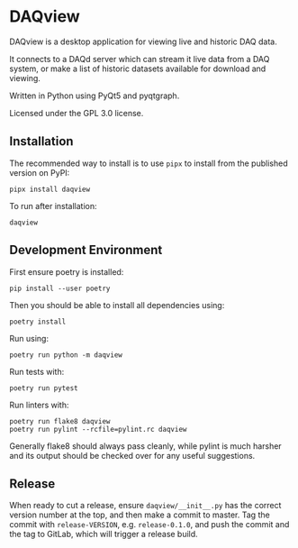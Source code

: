 # DAQview

DAQview is a desktop application for viewing live and historic DAQ data.

It connects to a DAQd server which can stream it live data from a DAQ system,
or make a list of historic datasets available for download and viewing.

Written in Python using PyQt5 and pyqtgraph.

Licensed under the GPL 3.0 license.

## Installation

The recommended way to install is to use `pipx` to install from the published
version on PyPI:

```
pipx install daqview
```

To run after installation:

```
daqview
```

## Development Environment

First ensure poetry is installed:

```
pip install --user poetry
```

Then you should be able to install all dependencies using:

```
poetry install
```

Run using:
```
poetry run python -m daqview
```

Run tests with:
```
poetry run pytest
```

Run linters with:
```
poetry run flake8 daqview
poetry run pylint --rcfile=pylint.rc daqview
```

Generally flake8 should always pass cleanly, while pylint is much
harsher and its output should be checked over for any useful suggestions.

## Release

When ready to cut a release, ensure `daqview/__init__.py` has the correct
version number at the top, and then make a commit to master. Tag the commit
with `release-VERSION`, e.g. `release-0.1.0`, and push the commit and the
tag to GitLab, which will trigger a release build.
